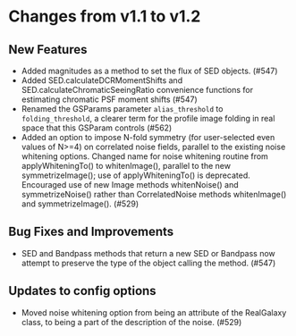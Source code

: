 Changes from v1.1 to v1.2
=========================

New Features
------------

- Added magnitudes as a method to set the flux of SED objects. (#547)
- Added SED.calculateDCRMomentShifts and SED.calculateChromaticSeeingRatio convenience functions
  for estimating chromatic PSF moment shifts (#547)
- Renamed the GSParams parameter `alias_threshold` to `folding_threshold`, a clearer term for the
  profile image folding in real space that this GSParam controls (#562)
- Added an option to impose N-fold symmetry (for user-selected even values of
  N>=4) on correlated noise fields, parallel to the existing noise whitening
  options. Changed name for noise whitening routine from applyWhiteningTo() to
  whitenImage(), parallel to the new symmetrizeImage(); use of applyWhiteningTo()
  is deprecated.  Encouraged use of new Image methods whitenNoise() and
  symmetrizeNoise() rather than CorrelatedNoise methods whitenImage() and
  symmetrizeImage(). (#529)

Bug Fixes and Improvements
--------------------------

- SED and Bandpass methods that return a new SED or Bandpass now attempt to preserve the type of
  the object calling the method. (#547)

Updates to config options
-------------------------

- Moved noise whitening option from being an attribute of the RealGalaxy class,
  to being a part of the description of the noise. (#529)
